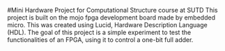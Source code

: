 #Mini Hardware Project for Computational Structure course at SUTD
This project is built on the mojo fpga development board made by embedded micro. 
This was created using Lucid, Hardware Description Language (HDL).
The goal of this project is a simple experiment to test the functionalities of an FPGA, using it to control a one-bit full adder. 
